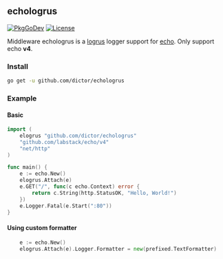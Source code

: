 ## echologrus
[![PkgGoDev](https://pkg.go.dev/badge/github.com/dictor/echologrus)](https://pkg.go.dev/github.com/dictor/echologrus)
[![License](https://img.shields.io/badge/License-Apache%202.0-blue.svg)](LICENSE)

Middleware echologrus is a [logrus](https://github.com/sirupsen/logrus) logger support for [echo](https://github.com/labstack/echo).
Only support echo **v4**.

### Install

```sh
go get -u github.com/dictor/echologrus
```

### Example
#### Basic
```go
import (
	elogrus "github.com/dictor/echologrus"
	"github.com/labstack/echo/v4"
	"net/http"
)

func main() {
	e := echo.New()
	elogrus.Attach(e)
	e.GET("/", func(c echo.Context) error {
		return c.String(http.StatusOK, "Hello, World!")
	})
	e.Logger.Fatal(e.Start(":80"))
}
```

#### Using custom formatter
```go
	e := echo.New()
	elogrus.Attach(e).Logger.Formatter = new(prefixed.TextFormatter)
```


